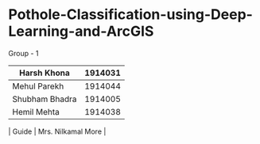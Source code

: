 # Pothole-Classification-using-Deep-Learning-and-ArcGIS


Group - 1

| Harsh Khona      | 1914031       | 
| ----------- | ----------- |
| Mehul Parekh   | 1914044        |
| Shubham Bhadra | 1914005|
| Hemil Mehta | 1914038 |

| Guide | Mrs. Nilkamal More | 

